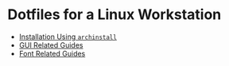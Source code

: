 # Dotfiles for a Linux Workstation

- [Installation Using `archinstall`](archinstall/README.md)
- [GUI Related Guides](#)
- [Font Related Guides](#)
